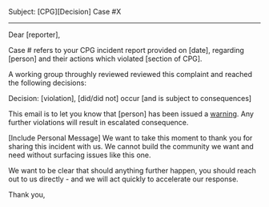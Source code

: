 Subject: [CPG][Decision] Case #X

----

Dear [reporter],

Case # refers to your CPG incident report provided on [date], regarding [person] and their actions which violated [section of CPG].

A working group throughly reviewed reviewed this complaint and reached the following decisions:

Decision: [violation], [did/did not] occur [and is subject to consequences]

This email is to let you know that [person] has been issued a [warning](https://github.com/osdiversity/osdiversity/blob/master/code-of-conduct/consequence-ladder.md). Any further violations will result in escalated consequence.

[Include Personal Message]
We want to take this moment to thank you for sharing this incident with us. We cannot build the community we want and need without surfacing issues like this one.

We want to be clear that should anything further happen, you should reach out to us directly - and we will act quickly to accelerate our response.  

Thank you,
